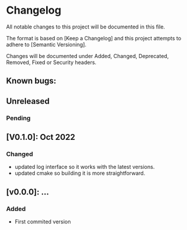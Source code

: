 # Changelog

All notable changes to this project will be documented in this file.

The format is based on [Keep a Changelog] and this project attempts to adhere to [Semantic Versioning].

Changes will be documented under Added, Changed, Deprecated, Removed, Fixed or Security headers.

## Known bugs:
## Unreleased
### Pending

## [V0.1.0]: Oct 2022
### Changed
- updated log interface so it works with the latest versions.
- updated cmake so building it is more straightforward.

## [v0.0.0]: ...
### Added
- First commited version
